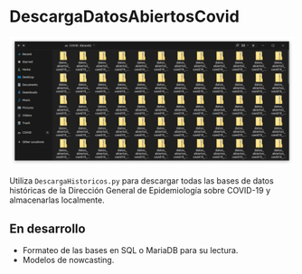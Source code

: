 # DescargaDatosAbiertosCovid

![Screenshot showing multiple files](images/screenshot.png)

Utiliza `DescargaHistoricos.py` para descargar todas las bases de datos históricas de la Dirección General de Epidemiología sobre COVID-19 y almacenarlas localmente.

## En desarrollo

+ Formateo de las bases en SQL o MariaDB para su lectura.
+ Modelos de nowcasting. 